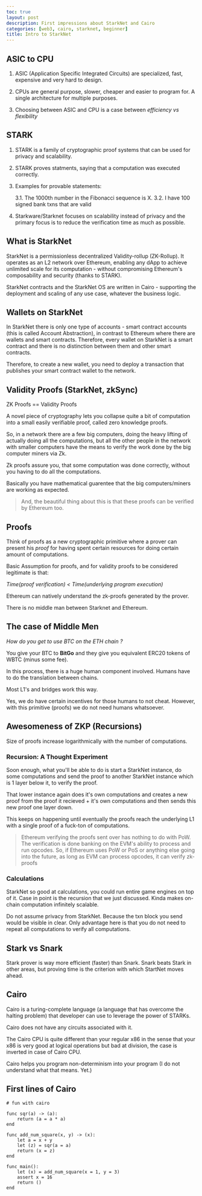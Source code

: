 ```yaml
---
toc: true
layout: post
description: First impressions about StarkNet and Cairo
categories: [web3, cairo, starknet, beginner]
title: Intro to StarkNet
---
```


## ASIC to CPU

1. ASIC (Application Specific Integrated Circuits) are specialized, fast, expensive and very hard to design.

2. CPUs are general purpose, slower, cheaper and easier to program for. A single architecture for multiple purposes.

3. Choosing between ASIC and CPU is a case between *efficiency vs flexibility*

## STARK

1. STARK is a family of cryptographic proof systems that can be used for privacy and scalability.
 
2. STARK proves statments, saying that a computation was executed correctly.

3. Examples for provable statements:

    3.1. The 1000th number in the Fibonacci sequence is X.
    3.2. I have 100 signed bank txns that are valid

4. Starkware/Starknet focuses on scalability instead of privacy and the primary focus is to reduce the verification time as much as possible.

## What is StarkNet

StarkNet is a permissionless decentralized Validity-rollup (ZK-Rollup). It operates as an L2 network over Ethereum, enabling any dApp to achieve unlimited scale for its computation - without compromising Ethereum's composability and security (thanks to STARK).

StarkNet contracts and the StarkNet OS are written in Cairo - supporting the deployment and scaling of any use case, whatever the business logic.

## Wallets on StarkNet

In StarkNet there is only one type of accounts - smart contract accounts (this is called Account Abstraction), in contrast to Ethereum where there are wallets and smart contracts. Therefore, every wallet on StarkNet is a smart contract and there is no distinction between them and other smart contracts.

Therefore, to create a new wallet, you need to deploy a transaction that publishes your smart contract wallet to the network.


## Validity Proofs (StarkNet, zkSync)

ZK Proofs == Validity Proofs

A novel piece of cryptography lets you collapse quite a bit of computation into a small easily verifiable proof, called zero knowledge proofs.

So, in a network there are a few big computers, doing the heavy lifting of actually doing all the computations, but all the other people in the network with smaller computers have the means to verify the work done by the big computer miners via Zk.

Zk proofs assure you, that some computation was done correctly, without you having to do all the computations.

Basically you have mathematical guarentee that the big computers/miners are working as expected.

> And, the beautiful thing about this is that these proofs can be verified by Ethereum too.

## Proofs

Think of proofs as a new cryptographic primitive where a prover can present his *proof* for having spent certain resources for doing certain amount of computations.

Basic Assumption for proofs, and for validity proofs to be considered legitimate is that:

*Time(proof verification) < Time(underlying program execution)*

Ethereum can natively understand the zk-proofs generated by the prover.

There is no middle man between Starknet and Ethereum.

## The case of Middle Men

*How do you get to use BTC on the ETH chain ?*

You give your BTC to **BitGo** and they give you equivalent ERC20 tokens of WBTC (minus some fee).

In this process, there is a huge human component involved. Humans have to do the translation between chains.

Most L1's and bridges work this way.

Yes, we do have certain incentives for those humans to not cheat. However, with this primitive (proofs) we do not need humans whatsoever.

## Awesomeness of ZKP (Recursions)

Size of proofs increase logarithmically with the number of computations. 

### Recursion: A Thought Experiment

Soon enough, what you'll be able to do is start a StarkNet instance, do some computations and send the proof to another StarkNet instance which is 1 layer below it, to verify the proof.

That lower instance again does it's own computations and creates a new proof from the proof it recieved + it's own computations and then sends this new proof one layer down.

This keeps on happening until eventually the proofs reach the underlying L1 with a single proof of a fuck-ton of computations.

> Ethereum verifying the proofs sent over has nothing to do with PoW. The verification is done banking on the EVM's ability to process and run opcodes. So, if Ethereum uses PoW or PoS or anything else going into the future, as long as EVM can process opcodes, it can verify zk-proofs

### Calculations

StarkNet so good at calculations, you could run entire game engines on top of it. Case in point is the recursion that we just discussed. Kinda makes on-chain  computation infinitely scalable.

Do not assume privacy from StarkNet. Because the txn block you send would be visible in clear. Only advantage here is that you do not need to repeat all computations to verify all computations.

## Stark vs Snark

Stark prover is way more efficient (faster) than Snark. Snark beats Stark in other areas, but proving time is the criterion with which StartNet moves ahead.

## Cairo

Cairo is a turing-complete language (a language that has overcome the halting problem) that developer can use to leverage the power of STARKs.

Cairo does not have any circuits associated with it.

The Cairo CPU is quite different than your regular x86 in the sense that your x86 is very good at logical operations but bad at division, the case is inverted in case of Cairo CPU.

Cairo helps you program non-determinism into your program (I do not understand what that means. Yet.)

## First lines of Cairo

```cairo
# fun with cairo

func sqr(a) -> (a):
    return (a = a * a)
end

func add_num_square(x, y) -> (x):
    let a = x + y
    let (z) = sqr(a = a)
    return (x = z)
end

func main():
    let (x) = add_num_square(x = 1, y = 3)
    assert x = 16
    return ()
end

```